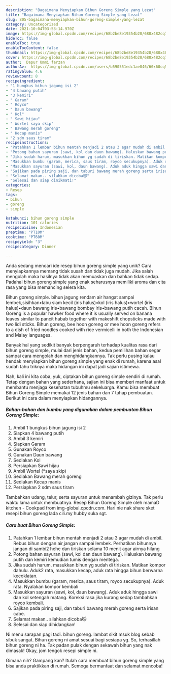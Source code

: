 ```yaml
---
description: "Bagaimana Menyiapkan Bihun Goreng Simple yang Lezat"
title: "Bagaimana Menyiapkan Bihun Goreng Simple yang Lezat"
slug: 805-bagaimana-menyiapkan-bihun-goreng-simple-yang-lezat
category: Uncategorized
date: 2021-10-04T03:53:14.970Z
image: https://img-global.cpcdn.com/recipes/68b2be8e19354b28/680x482cq70/bihun-goreng-simple-foto-resep-utama.jpg
hideToc: false
enableToc: true
enableTocContent: false
thumbnail: https://img-global.cpcdn.com/recipes/68b2be8e19354b28/680x482cq70/bihun-goreng-simple-foto-resep-utama.jpg
cover: https://img-global.cpcdn.com/recipes/68b2be8e19354b28/680x482cq70/bihun-goreng-simple-foto-resep-utama.jpg
author:  Dapur Ummi farzan
authorAv:  https://img-global.cpcdn.com/users/b590551edc1ae846/60x60cq50/avatar.jpg
ratingvalue: 4.6
reviewcount: 8
recipeingredient:
- "1 bungkus bihun jagung isi 2"
- "4 bawang putih"
- "3 kemiri"
- " Garam"
- " Royco"
- " Daun bawang"
- " Kol"
- " Sawi hijau"
- " Wortel saya skip"
- " Bawang merah goreng"
- " Kecap manis"
- "2 sdm saus tiram"
recipeinstructions:
- "Patahkan 1 lembar bihun mentah menjadi 2 atau 3 agar mudah di ambil. Rebus bihun dengan air,jangan sampai lembek. Perhatikan bihunnya jangan di sambi2 hehe dan tiriskan selama 10 menit agar airnya hilang"
- "Potong bahan sayuran (sawi, kol dan daun bawang). Haluskan bawang putih dan kemiri kemudian tumis dengan mentega."
- "Jika sudah harum, masukkan bihun yg sudah di tiriskan. Matikan kompor dahulu. Aduk2 rata, masukkan kecap, aduk rata hingga bihun berwarna kecoklatan."
- "Masukkan bumbu (garam, merica, saus tiram, royco secukupnya). Aduk rata. Nyalakan kompor kembali"
- "Masukkan sayuran (sawi, kol, daun bawang). Aduk aduk hingga sawi dan kol setengah matang. Koreksi rasa jika kurang sedap tambahkan royco kembali."
- "Sajikan pada piring saji, dan taburi bawang merah goreng serta irisan cabe."
- "Selamat makan.. silahkan dicoba🐱"
- "Selesai dan siap dinikmati!"
categories:
- Resep
tags:
- bihun
- goreng
- simple

katakunci: bihun goreng simple 
nutrition: 101 calories
recipecuisine: Indonesian
preptime: "PT10M"
cooktime: "PT60M"
recipeyield: "3"
recipecategory: Dinner

---
```



Anda sedang mencari ide resep bihun goreng simple yang unik? Cara menyiapkannya memang tidak susah dan tidak juga mudah. Jika salah mengolah maka hasilnya tidak akan memuaskan dan bahkan tidak sedap. Padahal bihun goreng simple yang enak seharusnya memiliki aroma dan cita rasa yang bisa memancing selera kita.


Bihun goreng simple. bihun jagung rendam air hangat sampai lembek,sisihkan•labu siam kecil (iris halus)•kol (iris halus)•wortel (iris halus)•daun bawang iris•bawang bombay iris•bawang putih cacah. Bihun Goreng is a popular hawker food where it is usually served on banana leaves similar to pancit habab together with makeshift chopsticks made with two lidi sticks. Bihun goreng, bee hoon goreng or mee hoon goreng refers to a dish of fried noodles cooked with rice vermicelli in both the Indonesian and Malay languages.

Banyak hal yang sedikit banyak berpengaruh terhadap kualitas rasa dari bihun goreng simple, mulai dari jenis bahan, kedua pemilihan bahan segar sampai cara mengolah dan menghidangkannya. Tak perlu pusing kalau hendak menyiapkan bihun goreng simple yang enak di rumah, karena asal sudah tahu triknya maka hidangan ini dapat jadi sajian istimewa.


Nah, kali ini kita coba, yuk, ciptakan bihun goreng simple sendiri di rumah. Tetap dengan bahan yang sederhana, sajian ini bisa memberi manfaat untuk membantu menjaga kesehatan tubuhmu sekeluarga. Kamu bisa membuat Bihun Goreng Simple memakai 12 jenis bahan dan 7 tahap pembuatan. Berikut ini cara dalam menyiapkan hidangannya.

<!--inarticleads1-->

##### Bahan-bahan dan bumbu yang digunakan dalam pembuatan Bihun Goreng Simple:

1. Ambil 1 bungkus bihun jagung isi 2
1. Siapkan 4 bawang putih
1. Ambil 3 kemiri
1. Siapkan  Garam
1. Gunakan  Royco
1. Gunakan  Daun bawang
1. Sediakan  Kol
1. Persiapkan  Sawi hijau
1. Ambil  Wortel (*saya skip)
1. Sediakan  Bawang merah goreng
1. Sediakan  Kecap manis
1. Persiapkan 2 sdm saus tiram


Tambahkan udang, telur, serta sayuran untuk menambah gizinya. Tak perlu waktu lama untuk membuatnya. Resep Bihun Goreng Simple oleh mamaD kitchen - Cookpad from img-global.cpcdn.com. Hari nie nak share sket resepi bihun goreng lada cili.my hubby suka sgt. 

<!--inarticleads2-->

##### Cara buat Bihun Goreng Simple:

1. Patahkan 1 lembar bihun mentah menjadi 2 atau 3 agar mudah di ambil. Rebus bihun dengan air,jangan sampai lembek. Perhatikan bihunnya jangan di sambi2 hehe dan tiriskan selama 10 menit agar airnya hilang
1. Potong bahan sayuran (sawi, kol dan daun bawang). Haluskan bawang putih dan kemiri kemudian tumis dengan mentega.
1. Jika sudah harum, masukkan bihun yg sudah di tiriskan. Matikan kompor dahulu. Aduk2 rata, masukkan kecap, aduk rata hingga bihun berwarna kecoklatan.
1. Masukkan bumbu (garam, merica, saus tiram, royco secukupnya). Aduk rata. Nyalakan kompor kembali
1. Masukkan sayuran (sawi, kol, daun bawang). Aduk aduk hingga sawi dan kol setengah matang. Koreksi rasa jika kurang sedap tambahkan royco kembali.
1. Sajikan pada piring saji, dan taburi bawang merah goreng serta irisan cabe.
1. Selamat makan.. silahkan dicoba🐱
1. Selesai dan siap dihidangkan!

Ni menu sarapan pagi tadi. bihun goreng. lambat sikit msuk blog sebab sibuk sangat. Bihun goreng ni amat sesuai bagi sesiapa yg. So, terhasillah bihun goreng ni ha. Tak padan pulak dengan sekawah bihun yang nak dimasak! Okay, jom tengok resepi simple ni. 

Gimana nih? Gampang kan? Itulah cara membuat bihun goreng simple yang bisa anda praktikkan di rumah. Semoga bermanfaat dan selamat mencoba!
